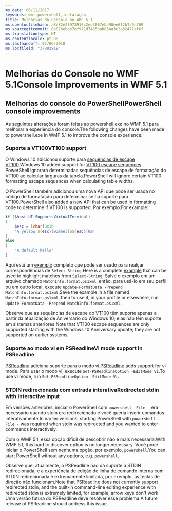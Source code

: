 ```yaml
---
ms.date: 06/12/2017
keywords: wmf,powershell,instalação
title: Melhorias do Console no WMF 5.1
ms.openlocfilehash: a8e82e2f973916c2ed5007eba90ee6f2b7a9a769
ms.sourcegitcommit: 8b076ebde7ef971d7465bab834a3c2a32471ef6f
ms.translationtype: HT
ms.contentlocale: pt-BR
ms.lasthandoff: 07/06/2018
ms.locfileid: "37892919"
---
```

# <a name="console-improvements-in-wmf-51"></a><span data-ttu-id="8d21a-103">Melhorias do Console no WMF 5.1</span><span class="sxs-lookup"><span data-stu-id="8d21a-103">Console Improvements in WMF 5.1</span></span>

## <a name="powershell-console-improvements"></a><span data-ttu-id="8d21a-104">Melhorias do console do PowerShell</span><span class="sxs-lookup"><span data-stu-id="8d21a-104">PowerShell console improvements</span></span>

<span data-ttu-id="8d21a-105">As seguintes alterações foram feitas ao powershell.exe no WMF 5.1 para melhorar a experiência do console:</span><span class="sxs-lookup"><span data-stu-id="8d21a-105">The following changes have been made to powershell.exe in WMF 5.1 to improve the console experience:</span></span>

### <a name="vt100-support"></a><span data-ttu-id="8d21a-106">Suporte a VT100</span><span class="sxs-lookup"><span data-stu-id="8d21a-106">VT100 support</span></span>

<span data-ttu-id="8d21a-107">O Windows 10 adicionou suporte para [sequências de escape VT100](/windows/console/console-virtual-terminal-sequences).</span><span class="sxs-lookup"><span data-stu-id="8d21a-107">Windows 10 added support for [VT100 escape sequences](/windows/console/console-virtual-terminal-sequences).</span></span>
<span data-ttu-id="8d21a-108">PowerShell ignorará determinadas sequências de escape de formatação do VT100 ao calcular larguras da tabela.</span><span class="sxs-lookup"><span data-stu-id="8d21a-108">PowerShell will ignore certain VT100 formatting escape sequences when calculating table widths.</span></span>

<span data-ttu-id="8d21a-109">O PowerShell também adicionou uma nova API que pode ser usada no código de formatação para determinar se há suporte para VT100.</span><span class="sxs-lookup"><span data-stu-id="8d21a-109">PowerShell also added a new API that can be used in formatting code to determine if VT100 is supported.</span></span>
<span data-ttu-id="8d21a-110">Por exemplo:</span><span class="sxs-lookup"><span data-stu-id="8d21a-110">For example:</span></span>

```powershell
if ($host.UI.SupportsVirtualTerminal)
{
    $esc = [char]0x1b
    "A yellow ${esc}[93mhello${esc}[0m"
}
else
{
    "A default hello"
}
```

<span data-ttu-id="8d21a-111">Aqui está um [exemplo](https://gist.github.com/lzybkr/dcb973dccd54900b67783c48083c28f7) completo que pode ser usado para realçar correspondências de `Select-String`.</span><span class="sxs-lookup"><span data-stu-id="8d21a-111">Here is a complete [example](https://gist.github.com/lzybkr/dcb973dccd54900b67783c48083c28f7) that can be used to highlight matches from `Select-String`.</span></span>
<span data-ttu-id="8d21a-112">Salve o exemplo em um arquivo chamado `MatchInfo.format.ps1xml`, então, para usá-lo em seu perfil ou em outro local, execute `Update-FormatData -Prepend MatchInfo.format.ps1xml`.</span><span class="sxs-lookup"><span data-stu-id="8d21a-112">Save the example in a file named `MatchInfo.format.ps1xml`, then to use it, in your profile or elsewhere, run `Update-FormatData -Prepend MatchInfo.format.ps1xml`.</span></span>

<span data-ttu-id="8d21a-113">Observe que as sequências de escape do VT100 têm suporte apenas a partir da atualização de Aniversário do Windows 10; elas não têm suporte em sistemas anteriores.</span><span class="sxs-lookup"><span data-stu-id="8d21a-113">Note that VT100 escape sequences are only supported starting with the Windows 10 Anniversary update; they are not supported on earlier systems.</span></span>

### <a name="vi-mode-support-in-psreadline"></a><span data-ttu-id="8d21a-114">Suporte ao modo vi em PSReadline</span><span class="sxs-lookup"><span data-stu-id="8d21a-114">Vi mode support in PSReadline</span></span>

<span data-ttu-id="8d21a-115">[PSReadline](https://github.com/lzybkr/PSReadLine) adiciona suporte para o modo vi.</span><span class="sxs-lookup"><span data-stu-id="8d21a-115">[PSReadline](https://github.com/lzybkr/PSReadLine) adds support for vi mode.</span></span> <span data-ttu-id="8d21a-116">Para usar o modo vi, execute `Set-PSReadlineOption -EditMode Vi`.</span><span class="sxs-lookup"><span data-stu-id="8d21a-116">To use vi mode, run `Set-PSReadlineOption -EditMode Vi`.</span></span>

### <a name="redirected-stdin-with-interactive-input"></a><span data-ttu-id="8d21a-117">STDIN redirecionada com entrada interativa</span><span class="sxs-lookup"><span data-stu-id="8d21a-117">Redirected stdin with interactive input</span></span>

<span data-ttu-id="8d21a-118">Em versões anteriores, iniciar o PowerShell com `powershell -File -` era necessário quando stdin era redirecionado e você queria inserir comandos interativamente.</span><span class="sxs-lookup"><span data-stu-id="8d21a-118">In earlier versions, starting PowerShell with `powershell -File -` was required when stdin was redirected and you wanted to enter commands interactively.</span></span>

<span data-ttu-id="8d21a-119">Com o WMF 5.1, essa opção difícil de descobrir não é mais necessária.</span><span class="sxs-lookup"><span data-stu-id="8d21a-119">With WMF 5.1, this hard to discover option is no longer necessary.</span></span>
<span data-ttu-id="8d21a-120">Você pode iniciar o PowerShell sem nenhuma opção, por exemplo, `powershell`.</span><span class="sxs-lookup"><span data-stu-id="8d21a-120">You can start PowerShell without any options, e.g. `powershell`.</span></span>

<span data-ttu-id="8d21a-121">Observe que, atualmente, o PSReadline não dá suporte à STDIN redirecionada, e a experiência de edição de linha de comando interna com STDIN redirecionada é extremamente limitada, por exemplo, as teclas de direção não funcionam.</span><span class="sxs-lookup"><span data-stu-id="8d21a-121">Note that PSReadline does not currently support redirected stdin, and the built-in command-line editing experience with redirected stdin is extremely limited, for example, arrow keys don't work.</span></span>
<span data-ttu-id="8d21a-122">Uma versão futura do PSReadline deve resolver esse problema.</span><span class="sxs-lookup"><span data-stu-id="8d21a-122">A future release of PSReadline should address this issue.</span></span>